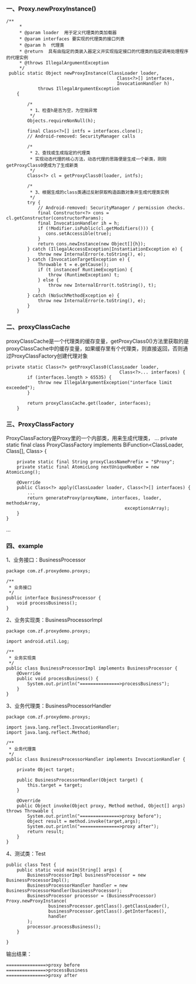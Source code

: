### 一、Proxy.newProxyInstance()

```
/**
     *
     * @param loader  用于定义代理类的类加载器
     * @param interfaces 要实现的代理类的接口列表
     * @param h  代理类
     * @return  具有由指定的类装入器定义并实现指定接口的代理类的指定调用处理程序的代理实例
     * @throws IllegalArgumentException
     */
 public static Object newProxyInstance(ClassLoader loader,
                                          Class<?>[] interfaces,
                                          InvocationHandler h)
            throws IllegalArgumentException
    {

        /*
         * 1、检查h是否为空，为空抛异常
         */
        Objects.requireNonNull(h);

        final Class<?>[] intfs = interfaces.clone();
        // Android-removed: SecurityManager calls

        /*
         * 2、查找或生成指定的代理类
         * 实现动态代理的核心方法，动态代理的思路便是生成一个新类，刚刚getProxyClass0便成为了生成新类
         */
        Class<?> cl = getProxyClass0(loader, intfs);

        /*
         * 3、根据生成的class类通过反射获取构造函数对象并生成代理类实例
         */
        try {
            // Android-removed: SecurityManager / permission checks.
            final Constructor<?> cons = cl.getConstructor(constructorParams);
            final InvocationHandler ih = h;
            if (!Modifier.isPublic(cl.getModifiers())) {
               cons.setAccessible(true);
            }
            return cons.newInstance(new Object[]{h});
        } catch (IllegalAccessException|InstantiationException e) {
            throw new InternalError(e.toString(), e);
        } catch (InvocationTargetException e) {
            Throwable t = e.getCause();
            if (t instanceof RuntimeException) {
                throw (RuntimeException) t;
            } else {
                throw new InternalError(t.toString(), t);
            }
        } catch (NoSuchMethodException e) {
            throw new InternalError(e.toString(), e);
        }
    }
```

### 二、proxyClassCache

proxyClassCache是一个代理类的缓存变量，getProxyClass0()方法里获取的是proxyClassCache中的缓存变量，如果缓存里有个代理类，则直接返回，否则通过ProxyClassFactory创建代理对象

```
private static Class<?> getProxyClass0(ClassLoader loader,
                                           Class<?>... interfaces) {
        if (interfaces.length > 65535) {
            throw new IllegalArgumentException("interface limit exceeded");
        }

        return proxyClassCache.get(loader, interfaces);
    }
```
### 三、ProxyClassFactory

ProxyClassFactory是Proxy里的一个内部类，用来生成代理类，
... 
private static final class ProxyClassFactory
        implements BiFunction<ClassLoader, Class<?>[], Class<?>>
    {
       
        private static final String proxyClassNamePrefix = "$Proxy";
        private static final AtomicLong nextUniqueNumber = new AtomicLong();

        @Override
        public Class<?> apply(ClassLoader loader, Class<?>[] interfaces) {
            ...
            return generateProxy(proxyName, interfaces, loader, methodsArray,
                                                 exceptionsArray);
        }
    }
...

### 四、example

1、业务接口：BusinessProcessor

```
package com.zf.proxydemo.proxys;

/**
 * 业务接口
 */
public interface BusinessProcessor {
    void processBusiness();
}
```

2、业务实现类：BusinessProcessorImpl

```
package com.zf.proxydemo.proxys;

import android.util.Log;

/**
 * 业务实现类
 */
public class BusinessProcessorImpl implements BusinessProcessor {
    @Override
    public void processBusiness() {
        System.out.println("===============>processBusiness");
    }
}
```
3、业务代理类：BusinessProcessorHandler

```
package com.zf.proxydemo.proxys;

import java.lang.reflect.InvocationHandler;
import java.lang.reflect.Method;

/**
 * 业务代理类
 */
public class BusinessProcessorHandler implements InvocationHandler {

    private Object target;

    public BusinessProcessorHandler(Object target) {
        this.target = target;
    }

    @Override
    public Object invoke(Object proxy, Method method, Object[] args) throws Throwable {
        System.out.println("===============>proxy before");
        Object result = method.invoke(target,args);
        System.out.println("===============>proxy after");
        return result;
    }
}

```
4、测试类：Test

```
public class Test {
    public static void main(String[] args) {
        BusinessProcessorImpl businessProcessor = new BusinessProcessorImpl();
        BusinessProcessorHandler handler = new BusinessProcessorHandler(businessProcessor);
        BusinessProcessor processor = (BusinessProcessor) Proxy.newProxyInstance(
                businessProcessor.getClass().getClassLoader(),
                businessProcessor.getClass().getInterfaces(),
                handler
        );
        processor.processBusiness();
    }

}
```
输出结果：

```
===============>proxy before
===============>processBusiness
===============>proxy after
```




